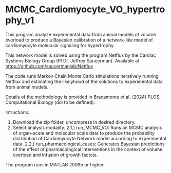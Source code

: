 # MCMC_Cardiomyocyte_VO_hypertrophy_v1

This program analyze experimental data from animal models of volume overload to produce a Bayesian calibration of a network-like model of cardiomyocyte molecular signaling for hypertrophy.

This network model is solved using the program Netflux by the Cardiac Systems Biology Group (PI Dr. Jeffrey Saucerman). Available at https://github.com/saucermanlab/Netflux

The code runs Markov Chain Monte Carlo simulations iteratively running Netflux and estimating the likelyhood of the solutions to experimental data from animal models.

Details of the methodology is provided in Bracamonte et al. (2024) PLOS Computational Biology (doi to be defined).

Intructions:

1) Download the zip folder, uncompress in desired directory.
2) Select analysis modality.
2.1.) run_MCMC_VO: Runs an MCMC analysis of organ-scale and molecular scale data to produce the probability distribution of Cardiomyocyte Network model according to experimental data.
2.2.) run_pharmacological_cases: Generates Bayesian predictions of the effect of pharmacological interventions in the context of volume overload and infusion of growth factots.

The program runs in MATLAB 2009b or higher.
